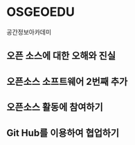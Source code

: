 # OSGEOEDU
공간정보아카데미

## 오픈 소스에 대한 오해와 진실
## 오픈소스 소프트웨어 2번째 추가
## 오픈소스 활동에 참여하기
## Git Hub를 이용하여 협업하기
